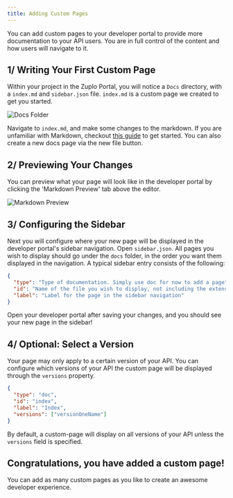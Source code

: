 ```yaml
---
title: Adding Custom Pages
---
```


You can add custom pages to your developer portal to provide more documentation to your API users. You are in full control of the content and how users will navigate to it.

## 1/ Writing Your First Custom Page

Within your project in the Zuplo Portal, you will notice a `Docs` directory, with a `index.md` and `sidebar.json` file. `index.md` is a custom page we created to get you started.

![Docs Folder](../../static/media/developer-portal/adding-pages/docs-folder.png)

Navigate to `index.md`, and make some changes to the markdown. If you are unfamiliar with Markdown, checkout [this guide](https://www.markdownguide.org/) to get started. You can also create a new docs page via the new file button.

## 2/ Previewing Your Changes

You can preview what your page will look like in the developer portal by clicking the 'Markdown Preview' tab above the editor.

![Markdown Preview](../../static/media/developer-portal/adding-pages/style-preview.png)

## 3/ Configuring the Sidebar

Next you will configure where your new page will be displayed in the developer portal's sidebar navigation. Open `sidebar.json`. All pages you wish to display should go under the `docs` folder, in the order you want them displayed in the navigation. A typical sidebar entry consists of the following:

```json
{
  "type": "Type of documentation. Simply use doc for now to add a page",
  "id": "Name of the file you wish to display, not including the extension",
  "label": "Label for the page in the sidebar navigation"
}
```

Open your developer portal after saving your changes, and you should see your new page in the sidebar!

## 4/ Optional: Select a Version

Your page may only apply to a certain version of your API. You can configure which versions of your API the custom page will be displayed through the `versions` property.

```json
{
  "type": "doc",
  "id": "index",
  "label": "Index",
  "versions": ["versionOneName"]
}
```

By default, a custom-page will display on all versions of your API unless the `versions` field is specified.

## Congratulations, you have added a custom page!

You can add as many custom pages as you like to create an awesome developer experience.
